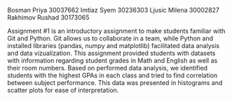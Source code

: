 Bosman Priya 30037662
Imtiaz Syem 30236303
Ljusic Milena 30002827
Rakhimov Rushad 30173065

Assignment #1 is an introductory assignment to make students familiar with Git and Python. Git allows us to collaborate in a team, while Python and installed libraries (pandas, numpy and matplotlib) facilitated data analysis and data vizualization. This assignment provided students with datasets with information regarding student grades in Math and English as well as their room numbers. Based on performed data analysis, we identified students with the highest GPAs in each class and tried to find correlation between subject performance. This data was presented in histograms and scatter plots for ease of interpretation.